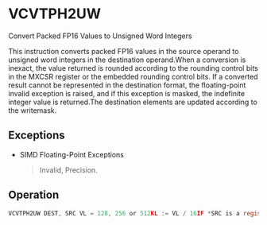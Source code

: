 # VCVTPH2UW

Convert Packed FP16 Values to Unsigned Word Integers

This instruction converts packed FP16 values in the source operand to unsigned word integers in the destination operand.When a conversion is inexact, the value returned is rounded according to the rounding control bits in the MXCSR register or the embedded rounding control bits.
If a converted result cannot be represented in the destination format, the floating-point invalid exception is raised, and if this exception is masked, the indefinite integer value is returned.The destination elements are updated according to the writemask.

## Exceptions

- SIMD Floating-Point Exceptions
  > Invalid, Precision.

## Operation

```C
VCVTPH2UW DEST, SRC VL = 128, 256 or 512KL := VL / 16IF *SRC is a register* and (VL = 512) and (EVEX.b = 1):SET_RM(EVEX.RC)ELSE:SET_RM(MXCSR.RC)FOR j := 0 TO KL-1:IF k1[j] OR *no writemask*:IF *SRC is memory* and EVEX.b = 1:tsrc := SRC.fp16[0]ELSEtsrc := SRC.fp16[j]DEST.word[j] := Convert_fp16_to_unsigned_integer16(tsrc)ELSE IF *zeroing*:DEST.word[j] := 0Intel C/C++ Compiler Intrinsic EquivalentVCVTPH2UW __m512i _mm512_cvt_roundph_epu16 (__m512h a, int sae);VCVTPH2UW __m512i _mm512_mask_cvt_roundph_epu16 (__m512i src, __mmask32 k, __m512h a, int sae);VCVTPH2UW __m512i _mm512_maskz_cvt_roundph_epu16 (__mmask32 k, __m512h a, int sae);VCVTPH2UW __m128i _mm_cvtph_epu16 (__m128h a);VCVTPH2UW __m128i _mm_mask_cvtph_epu16 (__m128i src, __mmask8 k, __m128h a);VCVTPH2UW __m128i _mm_maskz_cvtph_epu16 (__mmask8 k, __m128h a);VCVTPH2UW __m256i _mm256_cvtph_epu16 (__m256h a);VCVTPH2UW __m256i _mm256_mask_cvtph_epu16 (__m256i src, __mmask16 k, __m256h a);VCVTPH2UW __m256i _mm256_maskz_cvtph_epu16 (__mmask16 k, __m256h a);VCVTPH2UW __m512i _mm512_cvtph_epu16 (__m512h a);VCVTPH2UW __m512i _mm512_mask_cvtph_epu16 (__m512i src, __mmask32 k, __m512h a);VCVTPH2UW __m512i _mm512_maskz_cvtph_epu16 (__mmask32 k, __m512h a);
```
